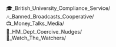 
🎓_British_University_Compliance_Service/  
🎶_Banned_Broadcasts_Cooperative/  
📺_Money_Talks_Media/  
🧠_HM_Dept_Coercive_Nudges/  
🧿_Watch_The_Watchers/  



